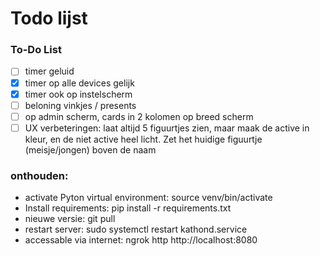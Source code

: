 # Todo lijst


### To-Do List


- [ ] timer geluid
- [x] timer op alle devices gelijk
- [x] timer ook op instelscherm
- [ ] beloning vinkjes / presents
- [ ] op admin scherm, cards in 2 kolomen op breed scherm
- [ ] UX verbeteringen: laat altijd 5 figuurtjes zien, maar maak de active in kleur, en de niet active heel licht. Zet het huidige figuurtje (meisje/jongen) boven de naam

### onthouden:

- activate Pyton virtual environment: source venv/bin/activate
- Install requirements: pip install -r requirements.txt 
- nieuwe versie: git pull
- restart server: sudo systemctl restart kathond.service
- accessable via internet: ngrok http http://localhost:8080



